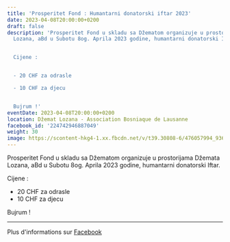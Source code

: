 ```yaml
---
title: 'Prosperitet Fond : Humantarni donatorski iftar 2023'
date: 2023-04-08T20:00:00+0200
draft: false
description: 'Prosperitet Fond u skladu sa Džematom organizuje u prostorijama Džemata
  Lozana, aBd u Subotu 8og. Aprila 2023 godine, humantarni donatorski Iftar.


  Cijene :


  - 20 CHF za odrasle

  - 10 CHF za djecu


  Bujrum !'
eventDate: 2023-04-08T20:00:00+0200
location: Džemat Lozana - Association Bosniaque de Lausanne
facebook_id: '224742946887049'
weight: 30
image: https://scontent-hkg4-1.xx.fbcdn.net/v/t39.30808-6/476057994_936635281930405_1135964331823661885_n.jpg?_nc_cat=106&ccb=1-7&_nc_sid=9e60e4&_nc_ohc=gamHcF0YKXIQ7kNvwH6Rijr&_nc_oc=AdnwaZqTQ6APCcgzDFG9mo41AcAyEQjjyYZnA1EvKla2EREEnqPNe5Ppa7h7xvjtTtA&_nc_zt=23&_nc_ht=scontent-hkg4-1.xx&edm=ABTKTjYEAAAA&_nc_gid=zYzmkxumWAiGqXWo9GTCqg&oh=00_AfIDHqqB8825khmOIHaThRmrQVgyLOp3ZEBRi78Squbnbw&oe=68273DFD
---
```


Prosperitet Fond u skladu sa Džematom organizuje u prostorijama Džemata Lozana, aBd u Subotu 8og. Aprila 2023 godine, humantarni donatorski Iftar.

Cijene :

- 20 CHF za odrasle
- 10 CHF za djecu

Bujrum !

---

Plus d'informations sur [Facebook](https://facebook.com/events/224742946887049)